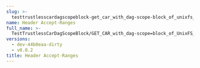 ```yaml
---
slug: >-
  testtrustlesscardagscopeblock-get_car_with_dag-scope-block_of_unixfs_file_on_a_path_(accept_header)-header_accept-ranges
name: Header Accept-Ranges
full_name: >-
  TestTrustlessCarDagScopeBlock/GET_CAR_with_dag-scope=block_of_UnixFS_file_on_a_path_(Accept_Header)/Header_Accept-Ranges
versions:
  - dev-44b0eaa-dirty
  - v0.0.2
title: Header Accept-Ranges
---
```


